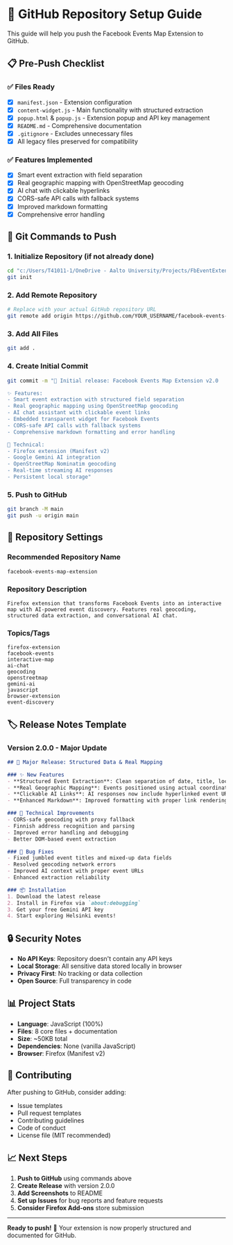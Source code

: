 # 🚀 GitHub Repository Setup Guide

This guide will help you push the Facebook Events Map Extension to GitHub.

## 📋 Pre-Push Checklist

### ✅ Files Ready
- [x] `manifest.json` - Extension configuration
- [x] `content-widget.js` - Main functionality with structured extraction
- [x] `popup.html` & `popup.js` - Extension popup and API key management
- [x] `README.md` - Comprehensive documentation
- [x] `.gitignore` - Excludes unnecessary files
- [x] All legacy files preserved for compatibility

### ✅ Features Implemented
- [x] Smart event extraction with field separation
- [x] Real geographic mapping with OpenStreetMap geocoding
- [x] AI chat with clickable hyperlinks
- [x] CORS-safe API calls with fallback systems
- [x] Improved markdown formatting
- [x] Comprehensive error handling

## 🔧 Git Commands to Push

### 1. Initialize Repository (if not already done)
```bash
cd "c:/Users/T41011-1/OneDrive - Aalto University/Projects/FbEventExtension"
git init
```

### 2. Add Remote Repository
```bash
# Replace with your actual GitHub repository URL
git remote add origin https://github.com/YOUR_USERNAME/facebook-events-map-extension.git
```

### 3. Add All Files
```bash
git add .
```

### 4. Create Initial Commit
```bash
git commit -m "🎉 Initial release: Facebook Events Map Extension v2.0

✨ Features:
- Smart event extraction with structured field separation
- Real geographic mapping using OpenStreetMap geocoding
- AI chat assistant with clickable event links
- Embedded transparent widget for Facebook Events
- CORS-safe API calls with fallback systems
- Comprehensive markdown formatting and error handling

🔧 Technical:
- Firefox extension (Manifest v2)
- Google Gemini AI integration
- OpenStreetMap Nominatim geocoding
- Real-time streaming AI responses
- Persistent local storage"
```

### 5. Push to GitHub
```bash
git branch -M main
git push -u origin main
```

## 📝 Repository Settings

### Recommended Repository Name
`facebook-events-map-extension`

### Repository Description
```
Firefox extension that transforms Facebook Events into an interactive map with AI-powered event discovery. Features real geocoding, structured data extraction, and conversational AI chat.
```

### Topics/Tags
```
firefox-extension
facebook-events
interactive-map
ai-chat
geocoding
openstreetmap
gemini-ai
javascript
browser-extension
event-discovery
```

## 🏷️ Release Notes Template

### Version 2.0.0 - Major Update
```markdown
## 🎉 Major Release: Structured Data & Real Mapping

### ✨ New Features
- **Structured Event Extraction**: Clean separation of date, title, location, and attendance
- **Real Geographic Mapping**: Events positioned using actual coordinates via OpenStreetMap
- **Clickable AI Links**: AI responses now include hyperlinked event URLs
- **Enhanced Markdown**: Improved formatting with proper link rendering

### 🔧 Technical Improvements
- CORS-safe geocoding with proxy fallback
- Finnish address recognition and parsing
- Improved error handling and debugging
- Better DOM-based event extraction

### 🐛 Bug Fixes
- Fixed jumbled event titles and mixed-up data fields
- Resolved geocoding network errors
- Improved AI context with proper event URLs
- Enhanced extraction reliability

### 📦 Installation
1. Download the latest release
2. Install in Firefox via `about:debugging`
3. Get your free Gemini API key
4. Start exploring Helsinki events!
```

## 🔒 Security Notes

- **No API Keys**: Repository doesn't contain any API keys
- **Local Storage**: All sensitive data stored locally in browser
- **Privacy First**: No tracking or data collection
- **Open Source**: Full transparency in code

## 📊 Project Stats

- **Language**: JavaScript (100%)
- **Files**: 8 core files + documentation
- **Size**: ~50KB total
- **Dependencies**: None (vanilla JavaScript)
- **Browser**: Firefox (Manifest v2)

## 🤝 Contributing

After pushing to GitHub, consider adding:
- Issue templates
- Pull request templates
- Contributing guidelines
- Code of conduct
- License file (MIT recommended)

## 📈 Next Steps

1. **Push to GitHub** using commands above
2. **Create Release** with version 2.0.0
3. **Add Screenshots** to README
4. **Set up Issues** for bug reports and feature requests
5. **Consider Firefox Add-ons** store submission

---

**Ready to push!** 🚀 Your extension is now properly structured and documented for GitHub.
